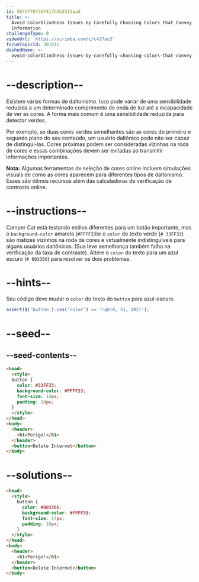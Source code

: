 ```yaml
---
id: 587d778f367417b2b2512aad
title: >-
  Avoid Colorblindness Issues by Carefully Choosing Colors that Convey
  Information
challengeType: 0
videoUrl: 'https://scrimba.com/c/c437as3'
forumTopicId: 301011
dashedName: >-
  avoid-colorblindness-issues-by-carefully-choosing-colors-that-convey-information
---
```


# --description--

Existem várias formas de daltonismo. Isso pode variar de uma sensibilidade reduzida a um determinado comprimento de onda de luz até a incapacidade de ver as cores. A forma mais comum é uma sensibilidade reduzida para detectar verdes.

Por exemplo, se duas cores verdes semelhantes são as cores do primeiro e segundo plano do seu conteúdo, um usuário daltônico pode não ser capaz de distingui-las. Cores próximas podem ser consideradas vizinhas na roda de cores e essas combinações devem ser evitadas ao transmitir informações importantes.

**Nota:** Algumas ferramentas de seleção de cores online incluem simulações visuais de como as cores aparecem para diferentes tipos de daltonismo. Esses são ótimos recursos além das calculadoras de verificação de contraste online.

# --instructions--


Camper Cat está testando estilos diferentes para um botão importante, mas o `background-color`  amarelo (`#FFFF33`)e o `color` do texto verde (`# 33FF33`) são matizes vizinhos na roda de cores e virtualmente indistinguíveis para alguns usuários daltônicos. (Sua leve semelhança também falha na verificação da taxa de contraste). Altere o `color` do texto para um azul escuro (`# 003366`) para resolver os dois problemas.

# --hints--

Seu código deve mudar o `color` do texto do `button` para azul-escuro.

```js
assert($('button').css('color') == 'rgb(0, 51, 102)');
```

# --seed--

## --seed-contents--

```html
<head>
  <style>
  button {
    color: #33FF33;
    background-color: #FFFF33;
    font-size: 14px;
    padding: 10px;
  }
  </style>
</head>
<body>
  <header>
    <h1>Perigo!</h1>
  </header>
  <button>Delete Internet</button>
</body>
```

# --solutions--

```html
<head>
  <style>
    button {
      color: #003366;
      background-color: #FFFF33;
      font-size: 14px;
      padding: 10px;
    }
  </style>
</head>
<body>
  <header>
    <h1>Perigo!</h1>
  </header>
  <button>Delete Internet</button>
</body>
```
